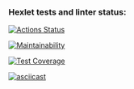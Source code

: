 ### Hexlet tests and linter status:
[![Actions Status](https://github.com/Blind-Beast/python-project-50/actions/workflows/hexlet-check.yml/badge.svg)](https://github.com/Blind-Beast/python-project-50/actions)

[![Maintainability](https://api.codeclimate.com/v1/badges/55d33bbe36b5f50bfa21/maintainability)](https://codeclimate.com/github/Blind-Beast/python-project-50/maintainability)

[![Test Coverage](https://api.codeclimate.com/v1/badges/55d33bbe36b5f50bfa21/test_coverage)](https://codeclimate.com/github/Blind-Beast/python-project-50/test_coverage)

[![asciicast](https://asciinema.org/a/IrGcL9xWg58ILpZKdwIU44mpy.svg)](https://asciinema.org/a/IrGcL9xWg58ILpZKdwIU44mpy)
